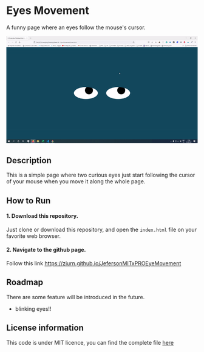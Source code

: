 # Eyes Movement
A funny page where an eyes follow the mouse's cursor.

![Pacmen GIF](./images/eyemovement.gif)
## Description
This is a simple page where two curious eyes just start following the cursor of your mouse when you move it along the whole page.
## How to Run
#### 1. Download this repository.
Just clone or download this repository, and open the <code>index.html</code> file on your favorite web browser.
#### 2. Navigate to the github page.
Follow this link https://ziurn.github.io/JefersonMITxPROEyeMovement
## Roadmap
There are some feature will be introduced in the future.
* blinking eyes!!
## License information
This code is under MIT licence, you can find the complete file [here](https://github.com/ZiurN/JefersonMITxPROEyeMovement/blob/main/LICENSE)